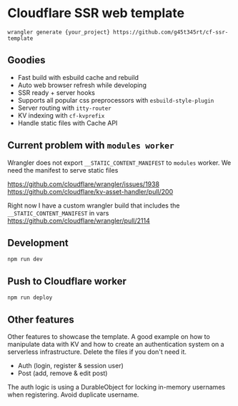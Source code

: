 # Cloudflare SSR web template

```console
wrangler generate {your_project} https://github.com/g45t345rt/cf-ssr-template
```

## Goodies

- Fast build with esbuild cache and rebuild
- Auto web browser refresh while developing
- SSR ready + server hooks
- Supports all popular css preprocessors with `esbuild-style-plugin`
- Server routing with `itty-router`
- KV indexing with `cf-kvprefix`
- Handle static files with Cache API

## Current problem with `modules worker`

Wrangler does not export `__STATIC_CONTENT_MANIFEST` to `modules` worker.
We need the manifest to serve static files

<https://github.com/cloudflare/wrangler/issues/1938>  
<https://github.com/cloudflare/kv-asset-handler/pull/200>  

Right now I have a custom wrangler build that includes the `__STATIC_CONTENT_MANIFEST` in vars
<https://github.com/cloudflare/wrangler/pull/2114>

## Development

`npm run dev`

## Push to Cloudflare worker

`npm run deploy`

## Other features

Other features to showcase the template. A good example on how to manipulate data with KV and how to create an authentication system on a serverless infrastructure. Delete the files if you don't need it.

- Auth (login, register & session user)
- Post (add, remove & edit post)

The auth logic is using a DurableObject for locking in-memory usernames when registering. Avoid duplicate username.
